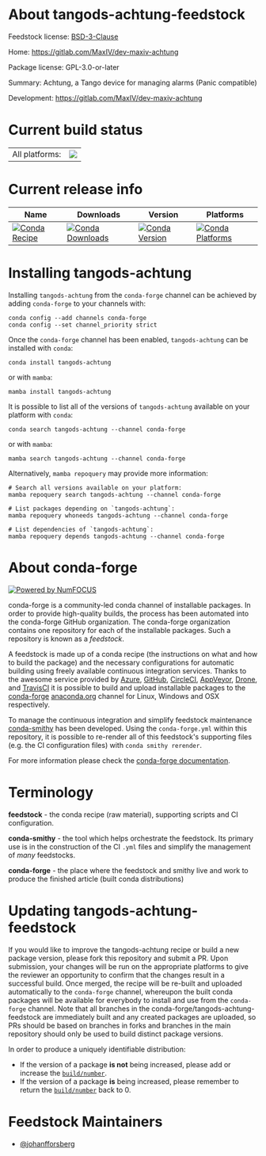 About tangods-achtung-feedstock
===============================

Feedstock license: [BSD-3-Clause](https://github.com/conda-forge/tangods-achtung-feedstock/blob/main/LICENSE.txt)

Home: https://gitlab.com/MaxIV/dev-maxiv-achtung

Package license: GPL-3.0-or-later

Summary: Achtung, a Tango device for managing alarms (Panic compatible)

Development: https://gitlab.com/MaxIV/dev-maxiv-achtung

Current build status
====================


<table><tr><td>All platforms:</td>
    <td>
      <a href="https://dev.azure.com/conda-forge/feedstock-builds/_build/latest?definitionId=22575&branchName=main">
        <img src="https://dev.azure.com/conda-forge/feedstock-builds/_apis/build/status/tangods-achtung-feedstock?branchName=main">
      </a>
    </td>
  </tr>
</table>

Current release info
====================

| Name | Downloads | Version | Platforms |
| --- | --- | --- | --- |
| [![Conda Recipe](https://img.shields.io/badge/recipe-tangods--achtung-green.svg)](https://anaconda.org/conda-forge/tangods-achtung) | [![Conda Downloads](https://img.shields.io/conda/dn/conda-forge/tangods-achtung.svg)](https://anaconda.org/conda-forge/tangods-achtung) | [![Conda Version](https://img.shields.io/conda/vn/conda-forge/tangods-achtung.svg)](https://anaconda.org/conda-forge/tangods-achtung) | [![Conda Platforms](https://img.shields.io/conda/pn/conda-forge/tangods-achtung.svg)](https://anaconda.org/conda-forge/tangods-achtung) |

Installing tangods-achtung
==========================

Installing `tangods-achtung` from the `conda-forge` channel can be achieved by adding `conda-forge` to your channels with:

```
conda config --add channels conda-forge
conda config --set channel_priority strict
```

Once the `conda-forge` channel has been enabled, `tangods-achtung` can be installed with `conda`:

```
conda install tangods-achtung
```

or with `mamba`:

```
mamba install tangods-achtung
```

It is possible to list all of the versions of `tangods-achtung` available on your platform with `conda`:

```
conda search tangods-achtung --channel conda-forge
```

or with `mamba`:

```
mamba search tangods-achtung --channel conda-forge
```

Alternatively, `mamba repoquery` may provide more information:

```
# Search all versions available on your platform:
mamba repoquery search tangods-achtung --channel conda-forge

# List packages depending on `tangods-achtung`:
mamba repoquery whoneeds tangods-achtung --channel conda-forge

# List dependencies of `tangods-achtung`:
mamba repoquery depends tangods-achtung --channel conda-forge
```


About conda-forge
=================

[![Powered by
NumFOCUS](https://img.shields.io/badge/powered%20by-NumFOCUS-orange.svg?style=flat&colorA=E1523D&colorB=007D8A)](https://numfocus.org)

conda-forge is a community-led conda channel of installable packages.
In order to provide high-quality builds, the process has been automated into the
conda-forge GitHub organization. The conda-forge organization contains one repository
for each of the installable packages. Such a repository is known as a *feedstock*.

A feedstock is made up of a conda recipe (the instructions on what and how to build
the package) and the necessary configurations for automatic building using freely
available continuous integration services. Thanks to the awesome service provided by
[Azure](https://azure.microsoft.com/en-us/services/devops/), [GitHub](https://github.com/),
[CircleCI](https://circleci.com/), [AppVeyor](https://www.appveyor.com/),
[Drone](https://cloud.drone.io/welcome), and [TravisCI](https://travis-ci.com/)
it is possible to build and upload installable packages to the
[conda-forge](https://anaconda.org/conda-forge) [anaconda.org](https://anaconda.org/)
channel for Linux, Windows and OSX respectively.

To manage the continuous integration and simplify feedstock maintenance
[conda-smithy](https://github.com/conda-forge/conda-smithy) has been developed.
Using the ``conda-forge.yml`` within this repository, it is possible to re-render all of
this feedstock's supporting files (e.g. the CI configuration files) with ``conda smithy rerender``.

For more information please check the [conda-forge documentation](https://conda-forge.org/docs/).

Terminology
===========

**feedstock** - the conda recipe (raw material), supporting scripts and CI configuration.

**conda-smithy** - the tool which helps orchestrate the feedstock.
                   Its primary use is in the construction of the CI ``.yml`` files
                   and simplify the management of *many* feedstocks.

**conda-forge** - the place where the feedstock and smithy live and work to
                  produce the finished article (built conda distributions)


Updating tangods-achtung-feedstock
==================================

If you would like to improve the tangods-achtung recipe or build a new
package version, please fork this repository and submit a PR. Upon submission,
your changes will be run on the appropriate platforms to give the reviewer an
opportunity to confirm that the changes result in a successful build. Once
merged, the recipe will be re-built and uploaded automatically to the
`conda-forge` channel, whereupon the built conda packages will be available for
everybody to install and use from the `conda-forge` channel.
Note that all branches in the conda-forge/tangods-achtung-feedstock are
immediately built and any created packages are uploaded, so PRs should be based
on branches in forks and branches in the main repository should only be used to
build distinct package versions.

In order to produce a uniquely identifiable distribution:
 * If the version of a package **is not** being increased, please add or increase
   the [``build/number``](https://docs.conda.io/projects/conda-build/en/latest/resources/define-metadata.html#build-number-and-string).
 * If the version of a package **is** being increased, please remember to return
   the [``build/number``](https://docs.conda.io/projects/conda-build/en/latest/resources/define-metadata.html#build-number-and-string)
   back to 0.

Feedstock Maintainers
=====================

* [@johanfforsberg](https://github.com/johanfforsberg/)


